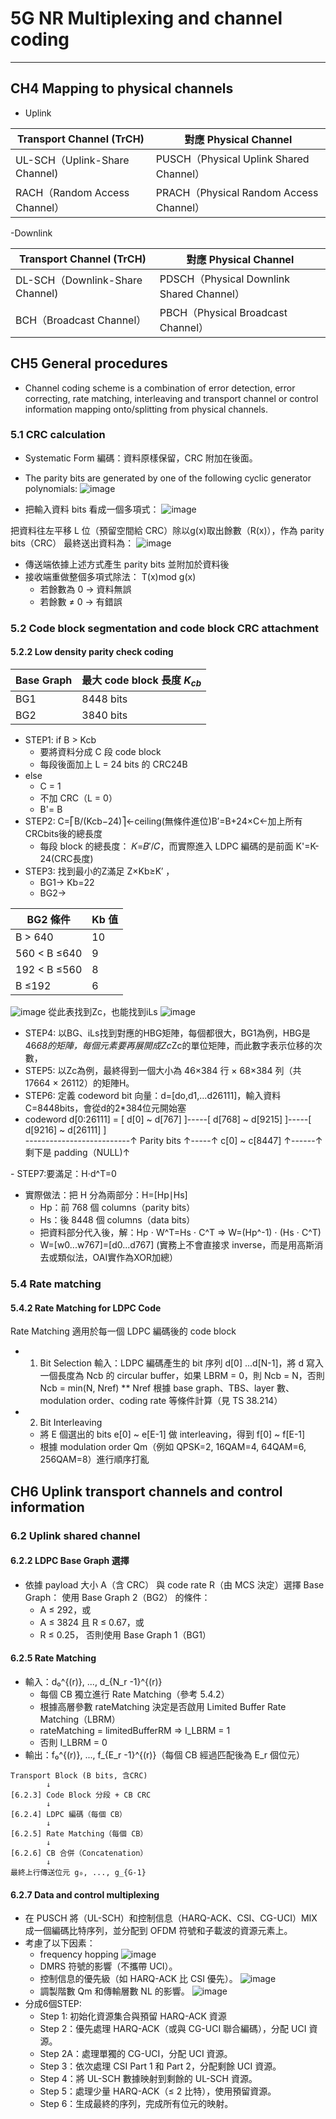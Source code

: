 # 5G NR Multiplexing and channel coding
---
## CH4 Mapping to physical channels 
- Uplink
  
| Transport Channel (TrCH) | 對應 Physical Channel                   |
| ------------------------ | ------------------------------------- |
| UL-SCH（Uplink-Share Channel)           | PUSCH（Physical Uplink Shared Channel） |
| RACH（Random Access Channel）             | PRACH（Physical Random Access Channel） |

-Downlink

| Transport Channel (TrCH) | 對應 Physical Channel                     |
| ------------------------ | --------------------------------------- |
| DL-SCH（Downlink-Share Channel)           | PDSCH（Physical Downlink Shared Channel） |
| BCH（Broadcast Channel）                | PBCH（Physical Broadcast Channel）        |

## CH5 General procedures
- Channel coding scheme is a combination of error detection, error correcting, rate matching,
interleaving and transport channel or control information mapping onto/splitting from physical channels.

### 5.1 CRC calculation 
- Systematic Form 編碼：資料原樣保留，CRC 附加在後面。
- The parity bits are generated by one of
the following cyclic generator polynomials: 
  ![image](https://github.com/user-attachments/assets/4bbee2e3-d5fb-4182-a2dd-5f486e6772bc)

- 把輸入資料 bits 看成一個多項式：
![image](https://github.com/user-attachments/assets/17923298-a7ba-4fcb-8a21-aedbbe89f418)

把資料往左平移 L 位（預留空間給 CRC）除以g(x)取出餘數（R(x)），作為 parity bits（CRC）
最終送出資料為：
![image](https://github.com/user-attachments/assets/feeb794b-9659-4057-82bf-a83733cc7c21)

- 傳送端依據上述方式產生 parity bits 並附加於資料後
- 接收端重做整個多項式除法： T(x)mod g(x)
   - 若餘數為 0 → 資料無誤
   - 若餘數 ≠ 0 → 有錯誤
### 5.2 Code block segmentation and code block CRC attachment
#### 5.2.2 Low density parity check coding
| Base Graph | 最大 code block 長度 $K_{cb}$ |
| ---------- | ------------------------- |
| BG1        | 8448 bits                 |
| BG2        | 3840 bits                 |
- STEP1: if B > Kcb
  - 要將資料分成 C 段 code block
  - 每段後面加上 L = 24 bits 的 CRC24B
- else
  - C = 1
  - 不加 CRC（L = 0）       
  - B'= B
- STEP2:  C=⎡B/(Kcb−24)⎤←ceiling(無條件進位)B′=B+24×C←加上所有CRCbits後的總長度
  - 每段 block 的總長度： 𝐾=𝐵′/𝐶，而實際進入 LDPC 編碼的是前面 K'=K-24(CRC長度)
- STEP3: 找到最小的Z滿足 Z×Kb≥K′ ，
  - BG1-> Kb=22 
  - BG2->
    
| BG2 條件     | Kb 值 |
| ------------ | ---- |
| B > 640      | 10   |
| 560 < B ≤640 | 9    |
| 192 < B ≤560 | 8    |
| B ≤192       | 6    |

![image](https://github.com/user-attachments/assets/b5226c6a-bd58-4050-bbcb-b2b010cf4af2)
從此表找到Zc，也能找到iLs
![image](https://github.com/user-attachments/assets/5ebb2d9d-1e65-4387-bfe2-8d3fe7c6ec3a)
- STEP4: 以BG、iLs找到對應的HBG矩陣，每個都很大，BG1為例，HBG是46*68的矩陣，每個元素要再展開成Zc*Zc的單位矩陣，而此數字表示位移的次數，
- STEP5: 以Zc為例，最終得到一個大小為 46×384 行 × 68×384 列（共 17664 × 26112）的矩陣H。
- STEP6: 定義 codeword bit 向量：d=[do,d1,...d26111]，輸入資料C=8448bits，會從d的2*384位元開始塞
- codeword d[0:26111] = [ d[0] ~ d[767] ]-----[ d[768] ~ d[9215] ]-----[ d[9216] ~ d[26111] ]<br>
--------------------------↑ Parity bits ↑-----↑ c[0] ~ c[8447] ↑------↑ 剩下是 padding（NULL)↑

​- STEP7:要滿足：H⋅d^T=0
 - 實際做法：把 H 分為兩部分：H=[Hp∣Hs]
   - Hp：前 768 個 columns（parity bits）
   - Hs：後 8448 個 columns（data bits）
   - 把資料部分代入後，解：Hp ⋅ W^T=Hs ⋅ C^T => W=(Hp^-1) ⋅ (Hs ⋅ C^T)
   - W=[w0...w767]=[d0...d767]  (實務上不會直接求 inverse，而是用高斯消去或類似法，OAI實作為XOR加總）
### 5.4 Rate matching
#### 5.4.2 Rate Matching for LDPC Code
Rate Matching 適用於每一個 LDPC 編碼後的 code block
- 1. Bit Selection
輸入：LDPC 編碼產生的 bit 序列 d[0] ...d[N-1]，將 d 寫入一個長度為 Ncb 的 circular buffer，如果 LBRM = 0，則 Ncb = N，否則 Ncb = min(N, Nref)
** Nref 根據 base graph、TBS、layer 數、modulation order、coding rate 等條件計算（見 TS 38.214）
- 2. Bit Interleaving
  - 將 E 個選出的 bits e[0] ~ e[E-1] 做 interleaving，得到 f[0] ~ f[E-1]
  - 根據 modulation order Qm（例如 QPSK=2, 16QAM=4, 64QAM=6, 256QAM=8）進行順序打亂
## CH6 Uplink transport channels and control information
### 6.2 Uplink shared channel 
#### 6.2.2 LDPC Base Graph 選擇
- 依據 payload 大小 A（含 CRC） 與 code rate R（由 MCS 決定）選擇 Base Graph：
  使用 Base Graph 2（BG2） 的條件：
  - A ≤ 292，或
  - A ≤ 3824 且 R ≤ 0.67，或
  - R ≤ 0.25，
否則使用 Base Graph 1（BG1）
#### 6.2.5 Rate Matching
- 輸入：d₀^{(r)}, ..., d_{N_r -1}^{(r)}
  - 每個 CB 獨立進行 Rate Matching（參考 5.4.2）
  - 根據高層參數 rateMatching 決定是否啟用 Limited Buffer Rate Matching（LBRM）
  - rateMatching = limitedBufferRM ⇒ I_LBRM = 1
  - 否則 I_LBRM = 0
- 輸出：f₀^{(r)}, ..., f_{E_r -1}^{(r)}（每個 CB 經過匹配後為 E_r 個位元）
```
Transport Block (B bits, 含CRC)
        ↓
[6.2.3] Code Block 分段 + CB CRC
        ↓
[6.2.4] LDPC 編碼（每個 CB）
        ↓
[6.2.5] Rate Matching（每個 CB）
        ↓
[6.2.6] CB 合併（Concatenation）
        ↓
最終上行傳送位元 g₀, ..., g_{G-1}
```
#### 6.2.7 Data and control multiplexing 
- 在 PUSCH 將（UL-SCH）和控制信息（HARQ-ACK、CSI、CG-UCI）MIX成一個編碼比特序列，並分配到 OFDM 符號和子載波的資源元素上。
- 考慮了以下因素：
  - frequency hopping
    ![image](https://github.com/user-attachments/assets/47360570-d41b-415b-8c1c-ea8a58e22de3)
  - DMRS 符號的影響（不攜帶 UCI）。
  - 控制信息的優先級（如 HARQ-ACK 比 CSI 優先）。
    ![image](https://github.com/user-attachments/assets/1bc23d8e-7e2c-460c-a125-1a99716e969c)
  - 調製階數 Qm 和傳輸層數 NL 的影響。
    ![image](https://github.com/user-attachments/assets/56a0c142-6baa-4cc4-8c59-1a36fd9fef92)
- 分成6個STEP:
  - Step 1: 初始化資源集合與預留 HARQ-ACK 資源
  - Step 2：優先處理 HARQ-ACK（或與 CG-UCI 聯合編碼），分配 UCI 資源。
  - Step 2A：處理單獨的 CG-UCI，分配 UCI 資源。
  - Step 3：依次處理 CSI Part 1 和 Part 2，分配剩餘 UCI 資源。
  - Step 4：將 UL-SCH 數據映射到剩餘的 UL-SCH 資源。
  - Step 5：處理少量 HARQ-ACK（≤ 2 比特），使用預留資源。
  - Step 6：生成最終的序列，完成所有位元的映射。
